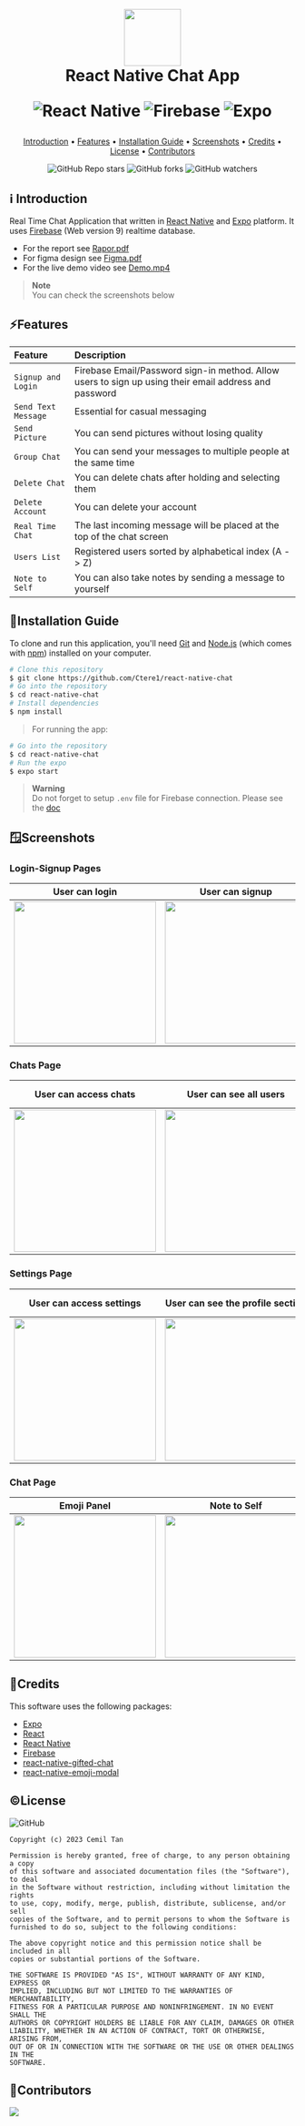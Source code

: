 <h1 align="center">
  <br>
   <a ><img src="https://user-images.githubusercontent.com/62745858/229376399-edede393-f1e7-4e91-8c68-d76510ece76f.png" width="100"></a><br>
   React Native Chat App
   
   ![React Native](https://img.shields.io/badge/react_native-%2320232a.svg?style=for-the-badge&logo=react&logoColor=%2361DAFB)
   ![Firebase](https://img.shields.io/badge/firebase-%23039BE5.svg?style=for-the-badge&logo=firebase)
   ![Expo](https://img.shields.io/badge/expo-1C1E24?style=for-the-badge&logo=expo&logoColor=#D04A37)
</h1>

<p align="center">
  <a href="#introduction">Introduction</a> •
  <a href="#features">Features</a> •
  <a href="#installation-guide">Installation Guide</a> •
  <a href="#screenshots">Screenshots</a> •
  <a href="#credits">Credits</a> •
  <a href="#license">License</a> •
  <a href="#contributors">Contributors</a> 
</p>

<div align="center">

![GitHub Repo stars](https://img.shields.io/github/stars/Ctere1/react-native-chat)
![GitHub forks](https://img.shields.io/github/forks/Ctere1/react-native-chat)
![GitHub watchers](https://img.shields.io/github/watchers/Ctere1/react-native-chat)

</div>

## ℹ️ Introduction

Real Time Chat Application that written in [React Native](https://reactnative.dev/) and [Expo](https://expo.dev/) platform.
It uses [Firebase](https://firebase.google.com/) (Web version 9) realtime database.  

- For the report see [Rapor.pdf](https://github.com/Ctere1/react-native-chat/blob/master/RAPOR.pdf)     
- For figma design see [Figma.pdf](https://github.com/Ctere1/react-native-chat/blob/master/Figma.pdf)   
- For the live demo video see [Demo.mp4](https://github.com/Ctere1/react-native-chat/blob/master/ReactNativeChat-Live-Demo.mp4)        

>**Note**  
  You can check the screenshots below

 
## ⚡Features
 
 | Feature                    | Description                                                                                            |    
 | :------------------------  | :--------------------------------------------------------------------------------------------------    |
 | `Signup and Login`         |   Firebase Email/Password sign-in method. Allow users to sign up using their email address and password|
 | `Send Text Message`        |   Essential for casual messaging                                                                       |
 | `Send Picture`             |   You can send pictures without losing quality                                                         |
 | `Group Chat`               |   You can send your messages to multiple people at the same time                                       |
 | `Delete Chat`              |   You can delete chats after holding and selecting them                                                |
 | `Delete Account`           |   You can delete your account                                                                          |
 | `Real Time Chat`           |   The last incoming message will be placed at the top of the chat screen                               |
 | `Users List`               |   Registered users sorted by alphabetical index (A -> Z)                                               |
 | `Note to Self`             |   You can also take notes by sending a message to yourself                                             |

## 💾Installation Guide
 
 To clone and run this application, you'll need [Git](https://git-scm.com) and [Node.js](https://nodejs.org/en/download/) (which comes with [npm](http://npmjs.com))    installed on your computer. 
 
 ```bash
 # Clone this repository
 $ git clone https://github.com/Ctere1/react-native-chat
 # Go into the repository
 $ cd react-native-chat
 # Install dependencies
 $ npm install
 ```

 > For running the app:
 ```bash
 # Go into the repository
 $ cd react-native-chat
 # Run the expo
 $ expo start
 ```
 
 > **Warning**  
   Do not forget to setup `.env` file for Firebase connection. Please see the [doc](https://firebase.google.com/docs/firestore/quickstart)


## 🪟Screenshots

### **Login-Signup Pages**
| User can login      |  User can signup    |  
| :-----------------: | :-----------------: |
| <img src="https://user-images.githubusercontent.com/62745858/229377832-f0987252-55c7-4293-95f5-871d02e19e27.png"  width="250">        |  <img src="https://user-images.githubusercontent.com/62745858/229377844-75e5815a-fef7-4fc1-a9bd-c00cae2a2e7e.png"  width="250">                                 |


### **Chats Page**
| User can access chats   |  User can see all users   |  User can create new group chat      |  User can delete chats     | 
| :--------------------:  | :-----------------------: | :----------------------------------: | :------------------------: |
| <img src="https://user-images.githubusercontent.com/62745858/229378355-aaf9e2b4-e4c6-4ab8-b915-ae0bd9ed0332.png"  width="250">        |  <img src="https://user-images.githubusercontent.com/62745858/229378356-3bf317cc-dc9b-4f99-b542-c6160b7dcd5d.png"  width="250">                                 |  <img src="https://user-images.githubusercontent.com/62745858/229378358-14ed60d2-7fef-4ead-ba1c-8a0f51ac4707.png"  width="250">                                 |  <img src="https://user-images.githubusercontent.com/62745858/229588078-6df974e4-7bef-4215-aa79-eafc6d680d63.png"  width="250">  


### **Settings Page**
| User can access settings |  User can see the profile section |  User can see the help section  | User can see the account section  | 
| :----------------------: | :-------------------------------: | :-----------------------------: | :-------------------------------: |
| <img src="https://user-images.githubusercontent.com/62745858/229378800-6df72401-545e-4dac-887e-02596a114987.png"  width="250">        |  <img src="https://user-images.githubusercontent.com/62745858/229378809-84d2196f-38d4-41f5-96af-92a4a4edb926.png"  width="250">                                 |  <img src="https://user-images.githubusercontent.com/62745858/229378815-42c7d883-cb05-45ab-901a-e54d98626906.png"  width="250">                                 |  <img src="https://user-images.githubusercontent.com/62745858/229378826-0140102a-e98c-4db8-bb87-a300c2dba982.png"  width="250">  


### **Chat Page**
| Emoji Panel        | Note to Self       | Main Chat Screen   |            
| :----------------: | :----------------: | :----------------: |
| <img src="https://user-images.githubusercontent.com/62745858/229378919-8329b3da-a2c4-4a79-9ee9-ea543a31586e.png"  width="250">        |  <img src="https://user-images.githubusercontent.com/62745858/229587790-b9a80ed3-e40b-4e1b-8730-51ded83154ce.png"  width="250">        |   <img src="https://user-images.githubusercontent.com/62745858/229589358-e097f0e2-f9d6-42f0-bd00-0e238854d077.png"  width="250">        | 


## 📝Credits

This software uses the following packages:

- [Expo](https://expo.dev/)
- [React](https://react.dev/)
- [React Native](https://reactnative.dev/)
- [Firebase](https://firebase.google.com/)
- [react-native-gifted-chat](https://github.com/FaridSafi/react-native-gifted-chat)
- [react-native-emoji-modal](https://github.com/staltz/react-native-emoji-modal)


## ©License
![GitHub](https://img.shields.io/github/license/Ctere1/react-native-chat?style=flat-square)

```
Copyright (c) 2023 Cemil Tan

Permission is hereby granted, free of charge, to any person obtaining a copy
of this software and associated documentation files (the "Software"), to deal
in the Software without restriction, including without limitation the rights
to use, copy, modify, merge, publish, distribute, sublicense, and/or sell
copies of the Software, and to permit persons to whom the Software is
furnished to do so, subject to the following conditions:

The above copyright notice and this permission notice shall be included in all
copies or substantial portions of the Software.

THE SOFTWARE IS PROVIDED "AS IS", WITHOUT WARRANTY OF ANY KIND, EXPRESS OR
IMPLIED, INCLUDING BUT NOT LIMITED TO THE WARRANTIES OF MERCHANTABILITY,
FITNESS FOR A PARTICULAR PURPOSE AND NONINFRINGEMENT. IN NO EVENT SHALL THE
AUTHORS OR COPYRIGHT HOLDERS BE LIABLE FOR ANY CLAIM, DAMAGES OR OTHER
LIABILITY, WHETHER IN AN ACTION OF CONTRACT, TORT OR OTHERWISE, ARISING FROM,
OUT OF OR IN CONNECTION WITH THE SOFTWARE OR THE USE OR OTHER DEALINGS IN THE
SOFTWARE.
```

## 📌Contributors

<a href="https://github.com/Ctere1/">
  <img src="https://contrib.rocks/image?repo=Ctere1/Ctere1" />
</a>
